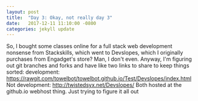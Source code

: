 ```yaml
---
layout: post
title:  "Day 3: Okay, not really day 3"
date:   2017-12-11 11:10:00 -0800
categories: jekyll update
---
```

So, I bought some classes online for a full stack web development nonsense from Stackskills, which went to Devslopes, which I originally purchases from Engadget's store? Man, I don't even.
Anyway, I'm figuring out git branches and forks and have like two links to share to keep things sorted:
development: https://rawgit.com/towelbot/towelbot.github.io/Test/Devslopes/index.html
Not development: http://twistedsyx.net/Devslopes/
Both hosted at the github.io webhost thing. Just trying to figure it all out
